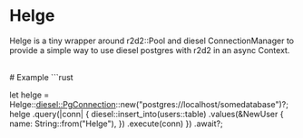 # Helge

Helge is a tiny wrapper around r2d2::Pool and diesel ConnectionManager
to provide a simple way to use diesel postgres with r2d2 in an async Context.

<br>
 # Example
```rust

let helge = Helge::<diesel::PgConnection>::new("postgres://localhost/somedatabase")?;
helge
      .query(|conn| {
          diesel::insert_into(users::table)
              .values(&NewUser {
                  name: String::from("Helge"),
               })
               .execute(conn)
       })
       .await?;

```
